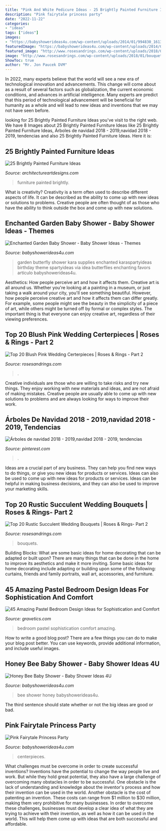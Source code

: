 ```yaml
---
title: "Pink And White Pedicure Ideas - 25 Brightly Painted Furniture Ideas"
description: "Pink fairytale princess party"
date: "2022-11-22"
categories:
- "ideas"
tags: ["ideas"]
images:
- "https://babyshowerideas4u.com/wp-content/uploads/2014/01/994830_161397710711538_1592653542_n.jpg"
featuredImage: "https://babyshowerideas4u.com/wp-content/uploads/2014/02/bee-10.jpg"
featured_image: "http://www.rosesandrings.com/wp-content/uploads/2018/01/bouquet-featuring-succulents-dusty-pink-roses-and-peonies.jpg"
image: "http://www.rosesandrings.com/wp-content/uploads/2018/01/bouquet-featuring-succulents-dusty-pink-roses-and-peonies.jpg"
ShowToc: true
author: "Mr. Jon Paucek DVM"
---
```



In 2022, many experts believe that the world will see a new era of technological innovation and advancements. This change will come about as a result of several factors such as globalization, the current economic conditions, and advances in artificial intelligence. Many experts are predict that this period of technological advancement will be beneficial for humanity as a whole and will lead to new ideas and inventions that we may not have seen before.

	

		
looking for 25 Brightly Painted Furniture Ideas you've visit to the right web. We have 8 Images about 25 Brightly Painted Furniture Ideas like 25 Brightly Painted Furniture Ideas, Árboles de navidad 2018 - 2019,navidad 2018 - 2019, tendencias and also 25 Brightly Painted Furniture Ideas. Here it is:
		
    
## 25 Brightly Painted Furniture Ideas

<img loading=lazy src="https://www.architectureartdesigns.com/wp-content/uploads/2013/06/253-630x942.jpg" onerror="this.onerror=null;this.src='https://tse3.mm.bing.net/th?id=OIP.sDEQrrEc9YdJ9UsCdI0XQwHaLE&amp;pid=15.1';" alt="25 Brightly Painted Furniture Ideas">

_Source: architectureartdesigns.com_

>furniture painted brightly. 

	

What is creativity?
Creativity is a term often used to describe different aspects of life. It can be described as the ability to come up with new ideas or solutions to problems. Creative people are often thought of as those who have the ability to think outside the box and come up with new solutions.

    
## Enchanted Garden Baby Shower - Baby Shower Ideas - Themes

<img loading=lazy src="https://babyshowerideas4u.com/wp-content/uploads/2014/01/994830_161397710711538_1592653542_n.jpg" onerror="this.onerror=null;this.src='https://tse3.mm.bing.net/th?id=OIP.ELxxeE8rIrKFP29MgBOsCAHaLI&amp;pid=15.1';" alt="Enchanted Garden Baby Shower - Baby Shower Ideas - Themes">

_Source: babyshowerideas4u.com_

>garden butterfly shower kara supplies enchanted karaspartyideas birthday theme spartyideas via idea butterflies enchanting favors artículo babyshowerideas4u. 

	

Aesthetics: How people perceive art and how it affects them.
Creative art is all around us. Whether you're looking at a painting in a museum, or just taking a walk around your city, you'll see something beautiful. However, how people perceive creative art and how it affects them can differ greatly. For example, some people might see the beauty in the simplicity of a piece of art, while others might be turned off by formal or complex styles. The important thing is that everyone can enjoy creative art, regardless of their viewing preferences.

    
## Top 20 Blush Pink Wedding Certerpieces | Roses &amp; Rings - Part 2

<img loading=lazy src="http://www.rosesandrings.com/wp-content/uploads/2018/06/pink-and-white-tall-wedding-centerpiece.jpg" onerror="this.onerror=null;this.src='https://tse1.mm.bing.net/th?id=OIP.aSmZ_XdTT7TiytvbRzWoiQHaLH&amp;pid=15.1';" alt="Top 20 Blush Pink Wedding Certerpieces | Roses &amp; Rings - Part 2">

_Source: rosesandrings.com_

>. 

	

Creative individuals are those who are willing to take risks and try new things. They enjoy working with new materials and ideas, and are not afraid of making mistakes. Creative people are usually able to come up with new solutions to problems and are always looking for ways to improve their work.

    
## Árboles De Navidad 2018 - 2019,navidad 2018 - 2019, Tendencias

<img loading=lazy src="https://i.pinimg.com/736x/9d/dc/8e/9ddc8e5b34c3d4c18500ffc85bba1c9b.jpg" onerror="this.onerror=null;this.src='https://tse2.mm.bing.net/th?id=OIP.YDpFlYkk5wxVoL3_G_7pTgHaNK&amp;pid=15.1';" alt="Árboles de navidad 2018 - 2019,navidad 2018 - 2019, tendencias">

_Source: pinterest.com_

>. 

	

Ideas are a crucial part of any business. They can help you find new ways to do things, or give you new ideas for products or services. Ideas can also be used to come up with new ideas for products or services. Ideas can be helpful in making business decisions, and they can also be used to improve your marketing skills.

    
## Top 20 Rustic Succulent Wedding Bouquets | Roses &amp; Rings- Part 2

<img loading=lazy src="http://www.rosesandrings.com/wp-content/uploads/2018/01/bouquet-featuring-succulents-dusty-pink-roses-and-peonies.jpg" onerror="this.onerror=null;this.src='https://tse1.mm.bing.net/th?id=OIP.WBLWjjhigx6A-RG0yK-0nQHaLH&amp;pid=15.1';" alt="Top 20 Rustic Succulent Wedding Bouquets | Roses &amp; Rings- Part 2">

_Source: rosesandrings.com_

>bouquets. 

	

Building Blocks: What are some basic ideas for home decorating that can be adapted or built upon?
There are many things that can be done in the home to improve its aesthetics and make it more inviting. Some basic ideas for home decorating include adapting or building upon some of the following: curtains, friends and family portraits, wall art, accessories, and furniture.

    
## 45 Amazing Pastel Bedroom Design Ideas For Sophistication And Comfort

<img loading=lazy src="http://www.gravetics.com/wp-content/uploads/2017/09/Pastel-Bedroom-Design-Ideas.jpg" onerror="this.onerror=null;this.src='https://tse1.mm.bing.net/th?id=OIP.K78h8QWStTW4oih98tFopgHaHR&amp;pid=15.1';" alt="45 Amazing Pastel Bedroom Design Ideas for Sophistication and Comfort">

_Source: gravetics.com_

>bedroom pastel sophistication comfort amazing. 

	

How to write a good blog post?
There are a few things you can do to make your blog post better. You can use keywords, provide additional information, and include useful images.

    
## Honey Bee Baby Shower - Baby Shower Ideas 4U

<img loading=lazy src="https://babyshowerideas4u.com/wp-content/uploads/2014/02/bee-10.jpg" onerror="this.onerror=null;this.src='https://tse3.mm.bing.net/th?id=OIP.TMPQnCGzcFiZqD8_Xo5_SQHaLH&amp;pid=15.1';" alt="Honey Bee Baby Shower - Baby Shower Ideas 4U">

_Source: babyshowerideas4u.com_

>bee shower honey babyshowerideas4u. 

	

The third sentence should state whether or not the big ideas are good or bad.

    
## Pink Fairytale Princess Party

<img loading=lazy src="https://www.babyshowerideas4u.com/wp-content/uploads/2014/01/princess-51.jpg" onerror="this.onerror=null;this.src='https://tse3.mm.bing.net/th?id=OIP.8FCeP8S5CYpfyLGueVRzTwHaLH&amp;pid=15.1';" alt="Pink Fairytale Princess Party">

_Source: babyshowerideas4u.com_

>centerpieces. 

	

What challenges must be overcome in order to create successful inventions?
Inventions have the potential to change the way people live and work. But while they hold great potential, they also have a large challenge of overcoming many obstacles in order to be successful. One obstacle is the lack of understanding and knowledge about the inventor's process and how their invention can be used in the world. Another obstacle is the cost of patenting an invention. These costs can range from $1 million to $30 million, making them very prohibitive for many businesses. In order to overcome these challenges, businesses must develop a clear idea of what they are trying to achieve with their invention, as well as how it can be used in the world. This will help them come up with ideas that are both successful and affordable.

